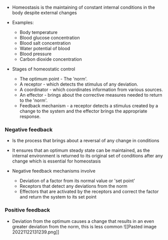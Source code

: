 - Homeostasis is the maintaining of constant internal conditions in the body despite external changes
- Examples:
    - Body temperature
    - Blood glucose concentration
    - Blood salt concentration
    - Water potential of blood
    - Blood pressure
    - Carbon dioxide concentration

- Stages of homeostatic control
    - The optimum point - The 'norm'.
    - A receptor - which detects the stimulus of any deviation.
    - A coordinator - which coordinates information from various sources.
    - An effector - brings about the corrective measures needed to return to the 'norm'.
    - Feedback mechanism - a receptor detects a stimulus created by a change to the system and the effector brings the appropriate response.

### Negative feedback
- Is the process that brings about a reversal of any change in conditions
- It ensures that an optimum steady state can be maintained, as the internal environment is returned to its original set of conditions after any change which is essential for homeostasis

- Negative feedback mechanisms involve
    - Deviation of a factor from its normal value or 'set point'
    - Receptors that detect any deviations from the norm
    - Effectors that are activated by the receptors and correct the factor and return the system to its set point

### Positive feedback
- Deviation from the optimum causes a change that results in an even greater deviation from the norm, this is less common
![[Pasted image 20221122131239.png]]
